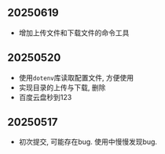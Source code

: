 ## 20250619
- 增加上传文件和下载文件的命令工具

## 20250520

- 使用`dotenv`库读取配置文件, 方便使用
- 实现目录的上传与下载, 删除
- 百度云盘秒到123


## 20250517

- 初次提交, 可能存在bug. 使用中慢慢发现bug.




